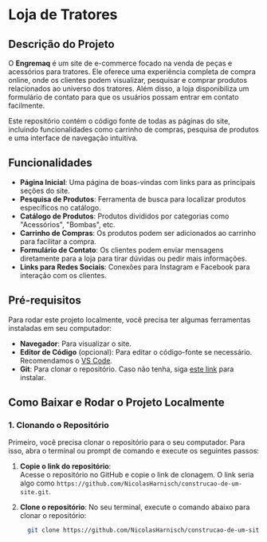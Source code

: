 # Loja de Tratores

## Descrição do Projeto
O **Engremaq** é um site de e-commerce focado na venda de peças e acessórios para tratores. Ele oferece uma experiência completa de compra online, onde os clientes podem visualizar, pesquisar e comprar produtos relacionados ao universo dos tratores. Além disso, a loja disponibiliza um formulário de contato para que os usuários possam entrar em contato facilmente.

Este repositório contém o código fonte de todas as páginas do site, incluindo funcionalidades como carrinho de compras, pesquisa de produtos e uma interface de navegação intuitiva.

## Funcionalidades
- **Página Inicial**: Uma página de boas-vindas com links para as principais seções do site.
- **Pesquisa de Produtos**: Ferramenta de busca para localizar produtos específicos no catálogo.
- **Catálogo de Produtos**: Produtos divididos por categorias como "Acessórios", "Bombas", etc.
- **Carrinho de Compras**: Os produtos podem ser adicionados ao carrinho para facilitar a compra.
- **Formulário de Contato**: Os clientes podem enviar mensagens diretamente para a loja para tirar dúvidas ou pedir mais informações.
- **Links para Redes Sociais**: Conexões para Instagram e Facebook para interação com os clientes.

## Pré-requisitos
Para rodar este projeto localmente, você precisa ter algumas ferramentas instaladas em seu computador:

- **Navegador**: Para visualizar o site.
- **Editor de Código** (opcional): Para editar o código-fonte se necessário. Recomendamos o [VS Code](https://code.visualstudio.com/).
- **Git**: Para clonar o repositório. Caso não tenha, siga [este link](https://git-scm.com/book/pt-br/v2/Primeiros-passos-Instalando-o-Git) para instalar.

## Como Baixar e Rodar o Projeto Localmente

### 1. Clonando o Repositório

Primeiro, você precisa clonar o repositório para o seu computador. Para isso, abra o terminal ou prompt de comando e execute os seguintes passos:

1. **Copie o link do repositório**:  
   Acesse o repositório no GitHub e copie o link de clonagem. O link seria algo como `https://github.com/NicolasHarnisch/construcao-de-um-site.git`.

2. **Clone o repositório**:
   No seu terminal, execute o comando abaixo para clonar o repositório:
   ```bash
     git clone https://github.com/NicolasHarnisch/construcao-de-um-site.git

